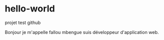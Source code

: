 # hello-world
projet test github

Bonjour je m'appelle fallou mbengue suis développeur  d'application web.
